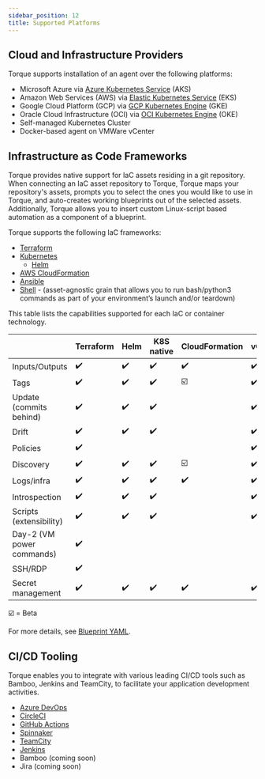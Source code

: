 ```yaml
---
sidebar_position: 12
title: Supported Platforms
---
```


## Cloud and Infrastructure Providers
Torque supports installation of an agent over the following platforms:

* Microsoft Azure via [Azure Kubernetes Service](https://azure.microsoft.com/en-us/products/kubernetes-service) (AKS) 
* Amazon Web Services (AWS) via [Elastic Kubernetes Service](https://aws.amazon.com/eks/) (EKS)
* Google Cloud Platform (GCP) via [GCP Kubernetes Engine](https://cloud.google.com/kubernetes-engine) (GKE)
* Oracle Cloud Infrastructure (OCI) via [OCI Kubernetes Engine](https://www.oracle.com/cloud/cloud-native/container-engine-kubernetes/) (OKE)
* Self-managed Kubernetes Cluster
* Docker-based agent on VMWare vCenter

## Infrastructure as Code Frameworks
Torque provides native support for IaC assets residing in a git repository. When connecting an IaC asset repository to Torque, Torque maps your repository's assets, prompts you to select the ones you would like to use in Torque, and auto-creates working blueprints out of the selected assets. Additionally, Torque allows you to insert custom Linux-script based automation as a component of a blueprint.

Torque supports the following IaC frameworks:
* [Terraform](/blueprint-designer-guide/blueprints/terraform-grain.md)
* [Kubernetes](/blueprint-designer-guide/blueprints/kubernetes-grain.md)
    * [Helm](/blueprint-designer-guide/blueprints/helm-grain.md)
* [AWS CloudFormation](/blueprint-designer-guide/blueprints/cloudformation-grain.md)
* [Ansible](/blueprint-designer-guide/blueprints/ansible-grain.md)
* [Shell](/blueprint-designer-guide/blueprints/shell-grain.md) - (asset-agnostic grain that allows you to run bash/python3 commands as part of your environment’s launch and/or teardown)


This table lists the capabilities supported for each IaC or container technology. 

|              | Terraform | Helm      | K8S native | CloudFormation | vCenter |
| ------------ | --------- | --------- | ---------  | ---------      | ------- |
|Inputs/Outputs|:heavy_check_mark:|:heavy_check_mark:|:heavy_check_mark:|:heavy_check_mark:|:heavy_check_mark:|
|Tags|:heavy_check_mark:|:heavy_check_mark:|:heavy_check_mark:|:ballot_box_with_check:|:heavy_check_mark:|
|Update (commits behind)|:heavy_check_mark:|:heavy_check_mark:|:heavy_check_mark:||:heavy_check_mark:|
|Drift|:heavy_check_mark:|:heavy_check_mark:|:heavy_check_mark:||:heavy_check_mark:|
|Policies|:heavy_check_mark:||||:heavy_check_mark:|
|Discovery|:heavy_check_mark:|:heavy_check_mark:|:heavy_check_mark:|:ballot_box_with_check:|:heavy_check_mark:|
|Logs/infra|:heavy_check_mark:|:heavy_check_mark:|:heavy_check_mark:|:heavy_check_mark:|:heavy_check_mark:|
|Introspection|:heavy_check_mark:|:heavy_check_mark:|:heavy_check_mark:||:heavy_check_mark:|
|Scripts (extensibility)|:heavy_check_mark:|:heavy_check_mark:|:heavy_check_mark:||:heavy_check_mark:|
|Day-2 (VM power commands)|:heavy_check_mark:|||||
|SSH/RDP|:heavy_check_mark:|||||
|Secret management|:heavy_check_mark:|:heavy_check_mark:|:heavy_check_mark:|:heavy_check_mark:|:heavy_check_mark:|


:ballot_box_with_check: = Beta

For more details, see [Blueprint YAML](/blueprint-designer-guide/blueprints/blueprints-overview).

## CI/CD Tooling
Torque enables you to integrate with various leading CI/CD tools such as Bamboo, Jenkins and TeamCity, to facilitate your application development activities.

* [Azure DevOps](/eco-system/ci-cd-tooling/azure-devops.md)
* [CircleCI](/eco-system/ci-cd-tooling/circle-ci.md)
* [GitHub Actions](/eco-system/ci-cd-tooling/github-actions.md)
* [Spinnaker](/eco-system/ci-cd-tooling/spinnaker.md)
* [TeamCity](/eco-system/ci-cd-tooling/teamcity.md)
* [Jenkins](/eco-system/ci-cd-tooling/jenkins.md)
* Bamboo (coming soon)
* Jira (coming soon)
